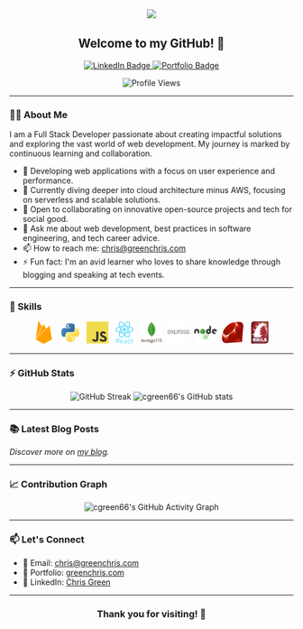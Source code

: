 <div align="center">
  
  <img src="https://media.giphy.com/media/v1.Y2lkPTc5MGI3NjExOHBraHg4aXBncTRwb25hOXdseWV4Z3c5cW12ejM2NXRodmgwNnV5MCZlcD12MV9naWZzX3NlYXJjaCZjdD1n/bGgsc5mWoryfgKBx1u/giphy.gif" width="200"/>
  
  ## Welcome to my GitHub! 👋
  
</div>

<div id="badges" align="center">
  <a href="https://www.linkedin.com/in/chrisgreenn">
    <img src="https://img.shields.io/badge/LinkedIn-blue?style=for-the-badge&logo=linkedin&logoColor=white" alt="LinkedIn Badge"/>
  </a>
  <a href="https://greenchris.com">
    <img src="https://img.shields.io/badge/Portfolio-green?style=for-the-badge&logo=About.me&logoColor=white" alt="Portfolio Badge"/>
  </a>
</div>

<div align="center">
  
  ![Profile Views](https://komarev.com/ghpvc/?username=cgreen66&style=flat-square&color=blue)
  
</div>

---

### 🙋‍♂️ About Me

I am a Full Stack Developer passionate about creating impactful solutions and exploring the vast world of web development. My journey is marked by continuous learning and collaboration.

- 🔭 Developing web applications with a focus on user experience and performance.
- 🌱 Currently diving deeper into cloud architecture minus AWS, focusing on serverless and scalable solutions.
- 👯 Open to collaborating on innovative open-source projects and tech for social good.
- 💬 Ask me about web development, best practices in software engineering, and tech career advice.
- 📫 How to reach me: [chris@greenchris.com](mailto:chris@greenchris.com)
- ⚡ Fun fact: I'm an avid learner who loves to share knowledge through blogging and speaking at tech events.

---

### 🚀 Skills

<div align="center">
  
  <img src="https://github.com/devicons/devicon/blob/master/icons/firebase/firebase-plain.svg" title="Firebase" alt="Firebase" width="40" height="40"/>&nbsp;
  <img src="https://github.com/devicons/devicon/blob/master/icons/python/python-original.svg" title="Python" alt="Python" width="40" height="40"/>&nbsp;
  <img src="https://github.com/devicons/devicon/blob/master/icons/javascript/javascript-original.svg" title="JavaScript" alt="JavaScript" width="40" height="40"/>&nbsp;
  <img src="https://github.com/devicons/devicon/blob/master/icons/react/react-original-wordmark.svg" title="React" alt="React" width="40" height="40"/>&nbsp;
  <img src="https://github.com/devicons/devicon/blob/master/icons/mongodb/mongodb-original-wordmark.svg" title="MongoDB" alt="MongoDB" width="40" height="40"/>&nbsp;
  <img src="https://github.com/devicons/devicon/blob/master/icons/express/express-original-wordmark.svg" title="Express.js" alt="Express.js" width="40" height="40"/>&nbsp;
  <img src="https://github.com/devicons/devicon/blob/master/icons/nodejs/nodejs-original-wordmark.svg" title="Node.js" alt="Node.js" width="40" height="40"/>&nbsp;
  <img src="https://github.com/devicons/devicon/blob/master/icons/ruby/ruby-original.svg" title="Ruby" alt="Ruby" width="40" height="40"/>&nbsp;
  <img src="https://github.com/devicons/devicon/blob/master/icons/rails/rails-original-wordmark.svg" title="Ruby on Rails" alt="Ruby on Rails" width="40" height="40"/>
  
</div>

---

### ⚡ GitHub Stats

<div align="center">
  
![GitHub Streak](http://github-readme-streak-stats.herokuapp.com?user=cgreen66&theme=dark&background=000000)
![cgreen66's GitHub stats](https://github-readme-stats.vercel.app/api?username=cgreen66&show_icons=true&theme=radical)

</div>

---

### 📚 Latest Blog Posts

<!-- BLOG-POST-LIST:START -->
<!-- BLOG-POST-LIST:END -->

*Discover more on [my blog](https://greenchris.com/blog).*

---

### 📈 Contribution Graph

<div align="center">
  
![cgreen66's GitHub Activity Graph](https://activity-graph.herokuapp.com/graph?username=cgreen66&bg_color=000000&color=ffffff&line=00ff00&point=ffffff&area=true&hide_border=true)

</div>

---

### 📫 Let's Connect

- 📧 Email: [chris@greenchris.com](mailto:chris@greenchris.com)
- 💼 Portfolio: [greenchris.com](https://greenchris.com)
- 💬 LinkedIn: [Chris Green](https://www.linkedin.com/in/chrisgreenn)

---

<div align="center">
  
### Thank you for visiting! 🌟

</div>
